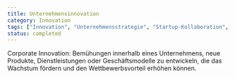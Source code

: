 ```yaml
---
title: Unternehmensinnovation
category: Innovation
tags: ["Innovation", "Unternehmensstrategie", "Startup-Kollaboration", "Geschäftstransformation"]
status: completed
---
```

Corporate Innovation: Bemühungen innerhalb eines Unternehmens, neue Produkte, Dienstleistungen oder Geschäftsmodelle zu entwickeln, die das Wachstum fördern und den Wettbewerbsvorteil erhöhen können.